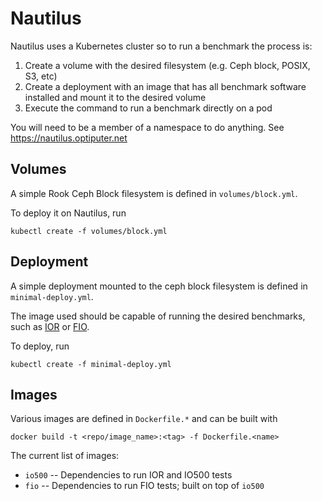 Nautilus
========

Nautilus uses a Kubernetes cluster so to run a benchmark the process is:
1. Create a volume with the desired filesystem (e.g. Ceph block, POSIX, S3, etc)
2. Create a deployment with an image that has all benchmark software installed and mount it to the desired volume
3. Execute the command to run a benchmark directly on a pod

You will need to be a member of a namespace to do anything. See https://nautilus.optiputer.net

## Volumes

A simple Rook Ceph Block filesystem is defined in `volumes/block.yml`.

To deploy it on Nautilus, run
```
kubectl create -f volumes/block.yml
```

## Deployment

A simple deployment mounted to the ceph block filesystem is defined in `minimal-deploy.yml`.

The image used should be capable of running the desired benchmarks, such as [IOR][ior] or [FIO][fio].

To deploy, run
```
kubectl create -f minimal-deploy.yml
```

## Images

Various images are defined in `Dockerfile.*` and can be built with
```
docker build -t <repo/image_name>:<tag> -f Dockerfile.<name>
```

The current list of images:
- `io500` -- Dependencies to run IOR and IO500 tests
- `fio` -- Dependencies to run FIO tests; built on top of `io500`


<!-- Links -->
[ior]: https://github.com/hpc/ior
[fio]: https://fio.readthedocs.io/en/latest/fio_doc.html#job-file-format
[io500]: https://www.vi4io.org/io500/
